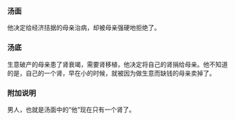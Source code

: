 

### 汤面

他决定给经济拮据的母亲治病，却被母亲强硬地拒绝了。

### 汤底

生意破产的母亲患了肾衰竭，需要肾移植，他决定将自己的肾捐给母亲。他不知道的是，自己的一个肾，早在小的时候，就被因为做生意而缺钱的母亲卖掉了。

### 附加说明
男人，也就是汤面中的“他”现在只有一个肾了。
